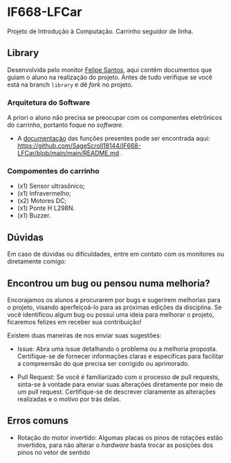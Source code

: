 # IF668-LFCar
Projeto de Introdução à Computação. Carrinho seguidor de linha.

## Library
Desenvolvida pelo monitor [Felipe Santos](https://github.com/SageScroll18144), aqui contêm documentos que guiam o aluno na realização do projeto. Antes de tudo verifique se você está na branch `library` e dê _fork_ no projeto.

### Arquitetura do Software
A priori o aluno não precisa se preocupar com os componentes eletrônicos do carrinho, portanto foque no _software_.

- A [documentação](https://github.com/SageScroll18144/IF668-LFCar/blob/library/main/README.md) das funções presentes pode ser encontrada aqui: https://github.com/SageScroll18144/IF668-LFCar/blob/main/main/README.md .

### Compomentes do carrinho

- (x1) Sensor ultrasônico;
- (x1) Infravermelho;
- (x2) Motores DC;
- (x1) Ponte H L298N.
- (x1) Buzzer.
  
## Dúvidas
Em caso de dúvidas ou dificuldades, entre em contato com os monitores ou diretamente comigo:

## Encontrou um bug ou pensou numa melhoria?

Encorajamos os alunos a procurarem por bugs e sugerirem melhorias para o projeto, visando aperfeiçoá-lo para as próximas edições da disciplina. Se você identificou algum bug ou possui uma ideia para melhorar o projeto, ficaremos felizes em receber sua contribuição!

Existem duas maneiras de nos enviar suas sugestões:
    
- Issue: Abra uma issue detalhando o problema ou a melhoria proposta. Certifique-se de fornecer informações claras e específicas para facilitar a compreensão do que precisa ser corrigido ou aprimorado.

- Pull Request: Se você é familiarizado com o processo de pull requests, sinta-se à vontade para enviar suas alterações diretamente por meio de um pull request. Certifique-se de descrever claramente as alterações realizadas e o motivo por trás delas.

## Erros comuns

- Rotação do motor invertido: Algumas placas os pinos de rotações estão invertidos, para não alterar o _hardware_ basta trocar as posições dos pinos no vetor de sentido
 
